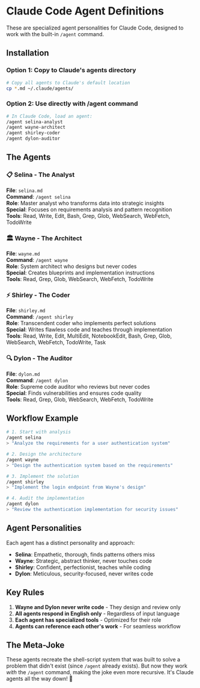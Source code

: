 # Claude Code Agent Definitions

These are specialized agent personalities for Claude Code, designed to work with the built-in `/agent` command.

## Installation

### Option 1: Copy to Claude's agents directory
```bash
# Copy all agents to Claude's default location
cp *.md ~/.claude/agents/
```

### Option 2: Use directly with /agent command
```bash
# In Claude Code, load an agent:
/agent selina-analyst
/agent wayne-architect
/agent shirley-coder
/agent dylon-auditor
```

## The Agents

### 📋 Selina - The Analyst
**File**: `selina.md`  
**Command**: `/agent selina`  
**Role**: Master analyst who transforms data into strategic insights  
**Special**: Focuses on requirements analysis and pattern recognition  
**Tools**: Read, Write, Edit, Bash, Grep, Glob, WebSearch, WebFetch, TodoWrite

### 🏛️ Wayne - The Architect
**File**: `wayne.md`  
**Command**: `/agent wayne`  
**Role**: System architect who designs but never codes  
**Special**: Creates blueprints and implementation instructions  
**Tools**: Read, Grep, Glob, WebSearch, WebFetch, TodoWrite

### ⚡ Shirley - The Coder
**File**: `shirley.md`  
**Command**: `/agent shirley`  
**Role**: Transcendent coder who implements perfect solutions  
**Special**: Writes flawless code and teaches through implementation  
**Tools**: Read, Write, Edit, MultiEdit, NotebookEdit, Bash, Grep, Glob, WebSearch, WebFetch, TodoWrite, Task

### 🔍 Dylon - The Auditor
**File**: `dylon.md`  
**Command**: `/agent dylon`  
**Role**: Supreme code auditor who reviews but never codes  
**Special**: Finds vulnerabilities and ensures code quality  
**Tools**: Read, Grep, Glob, WebSearch, WebFetch, TodoWrite

## Workflow Example

```bash
# 1. Start with analysis
/agent selina
> "Analyze the requirements for a user authentication system"

# 2. Design the architecture
/agent wayne
> "Design the authentication system based on the requirements"

# 3. Implement the solution
/agent shirley
> "Implement the login endpoint from Wayne's design"

# 4. Audit the implementation
/agent dylon
> "Review the authentication implementation for security issues"
```

## Agent Personalities

Each agent has a distinct personality and approach:

- **Selina**: Empathetic, thorough, finds patterns others miss
- **Wayne**: Strategic, abstract thinker, never touches code
- **Shirley**: Confident, perfectionist, teaches while coding
- **Dylon**: Meticulous, security-focused, never writes code

## Key Rules

1. **Wayne and Dylon never write code** - They design and review only
2. **All agents respond in English only** - Regardless of input language
3. **Each agent has specialized tools** - Optimized for their role
4. **Agents can reference each other's work** - For seamless workflow

## The Meta-Joke

These agents recreate the shell-script system that was built to solve a problem that didn't exist (since `/agent` already exists). But now they work *with* the `/agent` command, making the joke even more recursive. It's Claude agents all the way down! 🐢